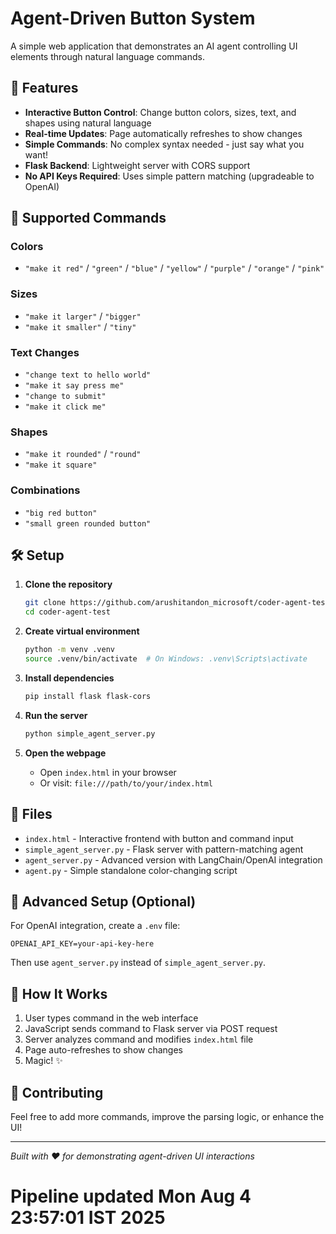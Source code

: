 # Agent-Driven Button System

A simple web application that demonstrates an AI agent controlling UI elements through natural language commands.

## 🚀 Features

- **Interactive Button Control**: Change button colors, sizes, text, and shapes using natural language
- **Real-time Updates**: Page automatically refreshes to show changes
- **Simple Commands**: No complex syntax needed - just say what you want!
- **Flask Backend**: Lightweight server with CORS support
- **No API Keys Required**: Uses simple pattern matching (upgradeable to OpenAI)

## 🧪 Supported Commands

### Colors
- `"make it red"` / `"green"` / `"blue"` / `"yellow"` / `"purple"` / `"orange"` / `"pink"`

### Sizes  
- `"make it larger"` / `"bigger"`
- `"make it smaller"` / `"tiny"`

### Text Changes
- `"change text to hello world"`
- `"make it say press me"`
- `"change to submit"`
- `"make it click me"`

### Shapes
- `"make it rounded"` / `"round"`  
- `"make it square"`

### Combinations
- `"big red button"`
- `"small green rounded button"`

## 🛠️ Setup

1. **Clone the repository**
   ```bash
   git clone https://github.com/arushitandon_microsoft/coder-agent-test.git
   cd coder-agent-test
   ```

2. **Create virtual environment**
   ```bash
   python -m venv .venv
   source .venv/bin/activate  # On Windows: .venv\Scripts\activate
   ```

3. **Install dependencies**
   ```bash
   pip install flask flask-cors
   ```

4. **Run the server**
   ```bash
   python simple_agent_server.py
   ```

5. **Open the webpage**
   - Open `index.html` in your browser
   - Or visit: `file:///path/to/your/index.html`

## 📁 Files

- `index.html` - Interactive frontend with button and command input
- `simple_agent_server.py` - Flask server with pattern-matching agent
- `agent_server.py` - Advanced version with LangChain/OpenAI integration
- `agent.py` - Simple standalone color-changing script

## 🔧 Advanced Setup (Optional)

For OpenAI integration, create a `.env` file:
```env
OPENAI_API_KEY=your-api-key-here
```

Then use `agent_server.py` instead of `simple_agent_server.py`.

## 🎯 How It Works

1. User types command in the web interface
2. JavaScript sends command to Flask server via POST request
3. Server analyzes command and modifies `index.html` file
4. Page auto-refreshes to show changes
5. Magic! ✨

## 🤝 Contributing

Feel free to add more commands, improve the parsing logic, or enhance the UI!

---

*Built with ❤️ for demonstrating agent-driven UI interactions*
# Pipeline updated Mon Aug  4 23:57:01 IST 2025
